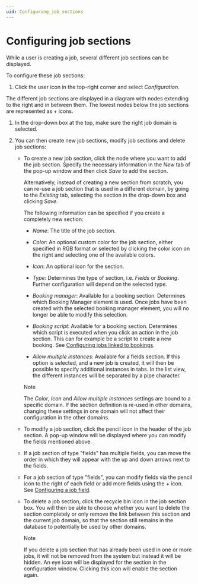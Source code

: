 ```yaml
---
uid: Configuring_job_sections
---
```


# Configuring job sections

While a user is creating a job, several different job sections can be displayed.

To configure these job sections:

1. Click the user icon in the top-right corner and select *Configuration*.

  The different job sections are displayed in a diagram with nodes extending to the right and in between them. The lowest nodes below the job sections are represented as + icons.

1. In the drop-down box at the top, make sure the right job domain is selected.

1. You can then create new job sections, modify job sections and delete job sections:

   - To create a new job section, click the node where you want to add the job section. Specify the necessary information in the *New* tab of the pop-up window and then click *Save* to add the section.

     Alternatively, instead of creating a new section from scratch, you can re-use a job section that is used in a different domain, by going to the *Existing* tab, selecting the section in the drop-down box and clicking *Save*.

     The following information can be specified if you create a completely new section:

     - *Name*: The title of the job section.

     - *Color*: An optional custom color for the job section, either specified in RGB format or selected by clicking the color icon on the right and selecting one of the available colors.

     - *Icon*: An optional icon for the section.

     - *Type*: Determines the type of section, i.e. *Fields* or *Booking*. Further configuration will depend on the selected type.

     - *Booking manager*: Available for a booking section. Determines which Booking Manager element is used. Once jobs have been created with the selected booking manager element, you will no longer be able to modify this selection.

     - *Booking script*: Available for a booking section. Determines which script is executed when you click an action in the job section. This can for example be a script to create a new booking. See [Configuring jobs linked to bookings](xref:Configuring_jobs_linked_to_bookings).

     - *Allow multiple instances*: Available for a fields section. If this option is selected, and a new job is created, it will then be possible to specify additional instances in tabs. In the list view, the different instances will be separated by a pipe character.

     > [!NOTE]
     > The *Color*, *Icon* and *Allow multiple instances* settings are bound to a specific domain. If the section definition is re-used in other domains, changing these settings in one domain will not affect their configuration in the other domains.

   - To modify a job section, click the pencil icon in the header of the job section. A pop-up window will be displayed where you can modify the fields mentioned above.

   - If a job section of type "fields" has multiple fields, you can move the order in which they will appear with the up and down arrows next to the fields.

   - For a job section of type "fields", you can modify fields via the pencil icon to the right of each field or add more fields using the + icon. See [Configuring a job field](xref:Configuring_a_job_field).

   - To delete a job section, click the recycle bin icon in the job section box. You will then be able to choose whether you want to delete the section completely or only remove the link between this section and the current job domain, so that the section still remains in the database to potentially be used by other domains.

     > [!NOTE]
     > If you delete a job section that has already been used in one or more jobs, it will not be removed from the system but instead it will be hidden. An eye icon will be displayed for the section in the configuration window. Clicking this icon will enable the section again.
